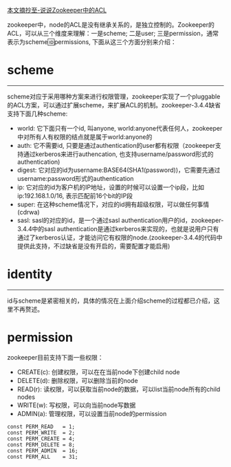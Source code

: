 [本文摘抄至-说说Zookeeper中的ACL](http://www.wuzesheng.com/?p=2438)

zookeeper中，node的ACL是没有继承关系的，是独立控制的。Zookeeper的ACL，可以从三个维度来理解：一是scheme; 二是user; 三是permission，通常表示为scheme:id:permissions, 下面从这三个方面分别来介绍：


# scheme

-------------------------------------------------------------------------------

scheme对应于采用哪种方案来进行权限管理，zookeeper实现了一个pluggable的ACL方案，可以通过扩展scheme，来扩展ACL的机制。zookeeper-3.4.4缺省支持下面几种scheme:

+ world: 它下面只有一个id, 叫anyone, world:anyone代表任何人，zookeeper中对所有人有权限的结点就是属于world:anyone的
+ auth: 它不需要id, 只要是通过authentication的user都有权限（zookeeper支持通过kerberos来进行authencation, 也支持username/password形式的authentication)
+ digest: 它对应的id为username:BASE64(SHA1(password))，它需要先通过username:password形式的authentication
+ ip: 它对应的id为客户机的IP地址，设置的时候可以设置一个ip段，比如ip:192.168.1.0/16, 表示匹配前16个bit的IP段
+ super: 在这种scheme情况下，对应的id拥有超级权限，可以做任何事情(cdrwa)
+ sasl: sasl的对应的id，是一个通过sasl authentication用户的id，zookeeper-3.4.4中的sasl authentication是通过kerberos来实现的，也就是说用户只有通过了kerberos认证，才能访问它有权限的node.(zookeeper-3.4.4的代码中提供此支持，不过缺省是没有开启的，需要配置才能启用)

# identity

-------------------------------------------------------------------------------

id与scheme是紧密相关的，具体的情况在上面介绍scheme的过程都已介绍，这里不再赘述。

# permission

zookeeper目前支持下面一些权限：

+ CREATE(c): 创建权限，可以在在当前node下创建child node
+ DELETE(d): 删除权限，可以删除当前的node
+ READ(r): 读权限，可以获取当前node的数据，可以list当前node所有的child nodes
+ WRITE(w): 写权限，可以向当前node写数据
+ ADMIN(a): 管理权限，可以设置当前node的permission


```
const PERM_READ   = 1;
const PERM_WRITE  = 2;
const PERM_CREATE = 4;
const PERM_DELETE = 8;
const PERM_ADMIN  = 16;
const PERM_ALL    = 31;
```


